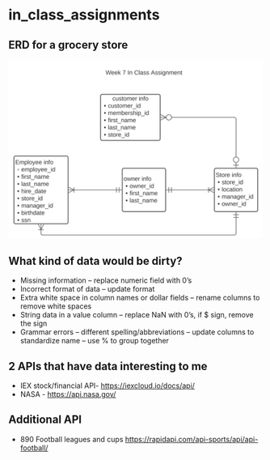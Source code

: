 # in_class_assignments

## ERD for a grocery store

![ERD class](https://github.com/tfgerling/in_class_assignments/blob/main/Week7_In_class.svg?raw=true)

## What kind of data would be dirty?

- Missing information – replace numeric field with 0’s
- Incorrect format of data – update format
- Extra white space in column names or dollar fields – rename columns to remove white spaces
- String data in a value column – replace NaN with 0’s, if $ sign, remove the sign
- Grammar errors – different spelling/abbreviations – update columns to standardize name – use % to group together

## 2 APIs that have data interesting to me

- IEX stock/financial API- https://iexcloud.io/docs/api/
- NASA - https://api.nasa.gov/

## Additional API

- 890 Football leagues and cups https://rapidapi.com/api-sports/api/api-football/
